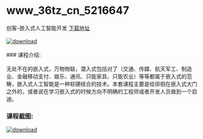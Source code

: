 # www_36tz_cn_5216647
创客-嵌入式人工智能开发
[下载地址](http://www.36tz.cn/article/5216647 "下载地址")
<br/></br>[![download](http://36tz.cn/muke_img/2020_11_2-149-300x117.png "下载地址")](http://www.36tz.cn/article/5216647 "下载地址")
<br/></br>### 课程介绍:<br/></br>无处不在的嵌入式，万物物联，潜入式包括对了（交通、传媒、航天军工、制造业、金融移动支付、娱乐、通讯、只能家具、只能农业）等等都属于嵌入式的范畴，嵌入式人工智能是一种软硬结合的技术。本套课程主要是给徘徊在嵌入式大门之外的，或者说在学习嵌入式的时候方向不明确的工程师或者开发人员做到一个启迪。

### 课程截图:
[![download](http://36tz.cn/muke_img/2020_11_1-146.png "下载地址")](http://www.36tz.cn/article/5216647 "下载地址")
